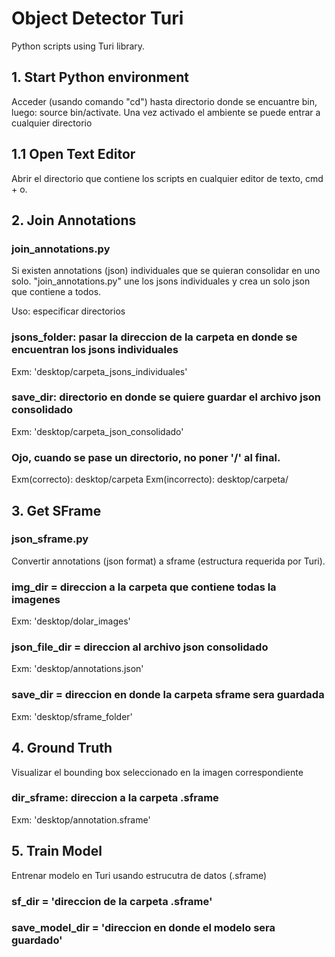 # Object Detector Turi

Python scripts using Turi library.


## 1. Start Python environment

Acceder (usando comando "cd") hasta directorio donde se encuantre bin, luego: source bin/activate.
Una vez activado el ambiente se puede entrar a cualquier directorio


## 1.1 Open Text Editor

 Abrir el directorio que contiene los scripts en cualquier editor de texto, cmd + o.


## 2. Join Annotations
 
### join_annotations.py
Si existen annotations (json) individuales que se quieran consolidar en uno solo. "join_annotations.py" une los jsons individuales y crea un solo json que contiene a todos.
 
 Uso: especificar directorios
 ### jsons_folder: pasar la direccion de la carpeta en donde se encuentran los jsons individuales
 Exm: 'desktop/carpeta_jsons_individuales'
 ### save_dir: directorio en donde se quiere guardar el archivo json consolidado
 Exm: 'desktop/carpeta_json_consolidado' 
 
 ### Ojo, cuando se pase un directorio, no poner '/' al final.
 Exm(correcto): desktop/carpeta
 Exm(incorrecto): desktop/carpeta/
 
 
 ## 3. Get SFrame
 
 ### json_sframe.py
 Convertir annotations (json format) a sframe (estructura requerida por Turi).
 
 ### img_dir = direccion a la carpeta que contiene todas la imagenes
 Exm: 'desktop/dolar_images'
 ### json_file_dir = direccion al archivo json consolidado
 Exm: 'desktop/annotations.json'
 ### save_dir = direccion en donde la carpeta sframe sera guardada
 Exm: 'desktop/sframe_folder'
 
 
 ## 4. Ground Truth
 
 Visualizar el bounding box seleccionado en la imagen correspondiente
 ### dir_sframe: direccion a la carpeta .sframe
 Exm: 'desktop/annotation.sframe'
 
 
 ## 5. Train Model
 
 Entrenar modelo en Turi usando estrucutra de datos (.sframe)
 ### sf_dir = 'direccion de la carpeta .sframe'
 ### save_model_dir = 'direccion en donde el modelo sera guardado'
 
 
 

